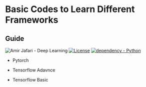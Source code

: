 # Basic Codes to Learn Different Frameworks

## Guide

![Amir Jafari - Deep Learning](https://img.shields.io/static/v1?label=Amir+Jafari&message=Deep+Learning&color=blue&logo=github)
[![License](https://img.shields.io/badge/License-MIT-blue)](#license)
[![dependency - Python](https://img.shields.io/badge/dependency-Python-blue)](https://pypi.org/project/Python)

* Pytorch

* Tensorflow Adavnce

* Tensorflow Basic



